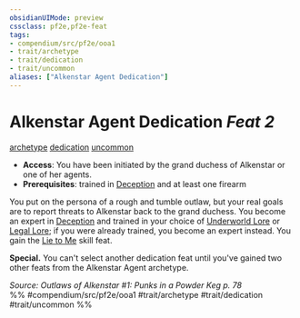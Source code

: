 ```yaml
---
obsidianUIMode: preview
cssclass: pf2e,pf2e-feat
tags:
- compendium/src/pf2e/ooa1
- trait/archetype
- trait/dedication
- trait/uncommon
aliases: ["Alkenstar Agent Dedication"]
---
```

# Alkenstar Agent Dedication  *Feat 2*  
[archetype](archetype.md "Archetype Feat Trait")  [dedication](dedication.md "Dedication Feat Trait")  [uncommon](uncommon.md "Uncommon Rarity Trait")  

- **Access**: You have been initiated by the grand duchess of Alkenstar or one of her agents.
- **Prerequisites**: trained in [Deception](skills.md#Deception) and at least one firearm

You put on the persona of a rough and tumble outlaw, but your real goals are to report threats to Alkenstar back to the grand duchess. You become an expert in [Deception](skills.md#Deception) and trained in your choice of [Underworld Lore](skills.md#Lore) or [Legal Lore](skills.md#Lore); if you were already trained, you become an expert instead. You gain the [Lie to Me](lie-to-me.md) skill feat.

**Special.** You can't select another dedication feat until you've gained two other feats from the Alkenstar Agent archetype.

*Source: Outlaws of Alkenstar #1: Punks in a Powder Keg p. 78*  
%% #compendium/src/pf2e/ooa1 #trait/archetype #trait/dedication #trait/uncommon %%